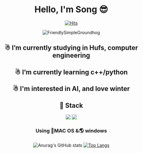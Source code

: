 <div align="center">
 
# Hello, I'm Song 😎
  
[![Hits](https://hits.seeyoufarm.com/api/count/incr/badge.svg?url=https%3A%2F%2Fgithub.com%2FSongGaHyeon%2FSongGaHyeon%2Fblob%2Fmain%2FREADME.md&count_bg=%23FFB191&title_bg=%23FCC5D5&icon=&icon_color=%23DFD3E6&title=hits&edge_flat=false)](https://hits.seeyoufarm.com)

<img src="https://thumbs.gfycat.com/FriendlySimpleGroundhog-size_restricted.gif" alt="FriendlySimpleGroundhog" class="tqu-gfycat-gif">
 
 <h2> ☃ I’m currently studying in Hufs, computer engineering <br> </h2>
 <h2> ☃ I’m currently learning c++/python <br></h2>
 <h2> ☃ I'm interested in AI, and love winter<br></h2>


## 🔎 Stack 
  
<div>
<img src="https://img.shields.io/badge/Python-3776AB?style=for-the-badge&logo=Python&logoColor=white"/></a>
<img src="https://img.shields.io/badge/C++-00599C?style=for-the-badge&logo=cpp&logoColor=white"/><br/>
</div>


<h3 align="center"> Using 🍎MAC OS &🌎 windows </h3>
<h3 align="center"> </h3>

![Anurag's GitHub stats](https://github-readme-stats.vercel.app/api?username=SongGaHyeon&show_icons=true&theme=radical)
[![Top Langs](https://github-readme-stats.vercel.app/api/top-langs/?username=leemember&layout=compact)](https://github.com/leemember/github-readme-stats)

</div>


